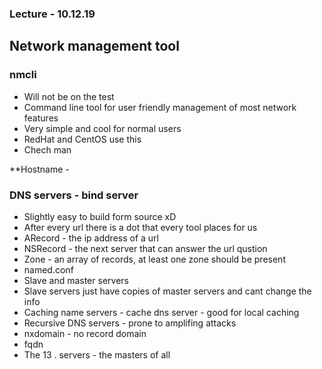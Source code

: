 ### Lecture - 10.12.19

## Network management tool

### nmcli
* Will not be on the test
* Command line tool for user friendly management of most network features
* Very simple and cool for normal users
* RedHat and CentOS use this
* Chech man

**Hostname - 

### DNS servers - bind server
* Slightly easy to build form source xD
* After every url there is a dot that every tool places for us
* ARecord - the ip address of a url
* NSRecord - the next server that can answer the url qustion
* Zone - an array of records, at least one zone should be present
* named.conf
* Slave and master servers
* Slave servers just have copies of master servers and cant change the info
* Caching name servers - cache dns server - good for local caching
* Recursive DNS servers - prone to amplifing attacks
* nxdomain - no record domain
* fqdn
* The 13 . servers - the masters of all
